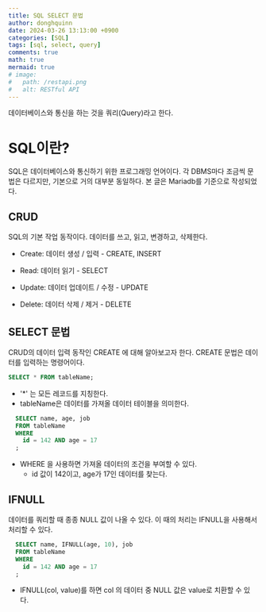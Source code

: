 ```yaml
---
title: SQL SELECT 문법
author: donghquinn
date: 2024-03-26 13:13:00 +0900
categories: [SQL]
tags: [sql, select, query]
comments: true
math: true
mermaid: true
# image:
#   path: /restapi.png
#   alt: RESTful API
---
```


데이터베이스와 통신을 하는 것을 쿼리(Query)라고 한다.

# SQL이란?

SQL은 데이터베이스와 통신하기 위한 프로그래밍 언어이다. 각 DBMS마다 조금씩 문법은 다르지만, 기본으로 거의 대부분 동일하다. 
본 글은 Mariadb를 기준으로 작성되었다.

## CRUD

SQL의 기본 작업 동작이다. 데이터를 쓰고, 읽고, 변경하고, 삭제한다.

- Create: 데이터 생성 / 입력 - CREATE, INSERT

- Read: 데이터 읽기 - SELECT

- Update: 데이터 업데이트 / 수정 - UPDATE

- Delete: 데이터 삭제 / 제거 - DELETE

## SELECT 문법

CRUD의 데이터 입력 동작인 CREATE 에 대해 알아보고자 한다. CREATE 문법은 데이터를 입력하는 명령어이다.

```SQL
SELECT * FROM tableName;
```

- '*' 는 모든 레코드를 지칭한다.
- tableName은 데이터를 가져올 데이터 테이블을 의미한다.

```SQL
  SELECT name, age, job
  FROM tableName
  WHERE
    id = 142 AND age = 17
  ;
```

- WHERE 을 사용하면 가져올 데이터의 조건을 부여할 수 있다.
  - id 값이 142이고, age가 17인 데이터를 찾는다.

## IFNULL

데이터를 쿼리할 때 종종 NULL 값이 나올 수 있다. 이 때의 처리는 IFNULL을 사용해서 처리할 수 있다.

```SQL
  SELECT name, IFNULL(age, 10), job
  FROM tableName
  WHERE
    id = 142 AND age = 17
  ;
```

- IFNULL(col, value)를 하면 col 의 데이터 중 NULL 값은 value로 치환할 수 있다.
